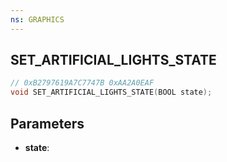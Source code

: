 ```yaml
---
ns: GRAPHICS
---
```

## SET_ARTIFICIAL_LIGHTS_STATE

```c
// 0xB2797619A7C7747B 0xAA2A0EAF
void SET_ARTIFICIAL_LIGHTS_STATE(BOOL state);
```

## Parameters
* **state**:
